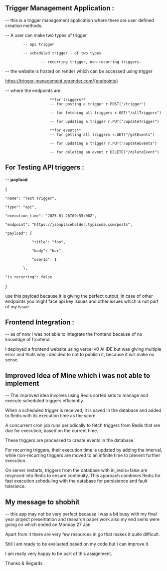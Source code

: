 ## Trigger Management Application :
-- this is a trigger management application where there are user defined creation methods. 

-- A user can make two types of trigger

            -- api trigger
            
            -- scheduled trigger - of two types
            
                    -- recurring trigger, non-recurring triggers.
                    
-- the website is hosted on render which can be accessed using trigger 

https://trigger-management.onrender.com/{endpoints}


-- where the endpoints are

                        **for triggers**
                        -- for posting a trigger r.POST("/trigger")

                        -- for fetching all triggers r.GET("/allTriggers") 

                        -- for updating a trigger r.PUT("/updateTrigger") 

                        **for events**
                        -- for getting all triggers r.GET("/getEvents")

                        -- for updating a trigger r.PUT("/updateEvents")

                        -- for deleting an event r.DELETE("/deleteEvent")


## For Testing API triggers :
-- **payload** 


 {

    "name": "Test Trigger",

    "type": "api",

    "execution_time": "2025-01-26T09:55:00Z",

    "endpoint": "https://jsonplaceholder.typicode.com/posts",

    "payload": {

                "title": "foo",

                "body": "bar",

                "userId": 1

            },

    "is_recurring": false
 }
 
 use this payload because it is giving the perfect output, in case of other endpoints you might face api key issues and other issues which is not part of my issue.


## Frontend Integration :
-- as of now i was not able to integrate the frontend because of no knowldge of frontend. 

I deployed a frontend website using vercel v0 AI IDE but was giving multiple error and thats why i decided to not to publish it, because it will make no sense.


## Improved Idea of Mine which i was not able to implement
-- The improved idea involves using Redis sorted sets to manage and execute scheduled triggers efficiently. 

When a scheduled trigger is received, it is saved in the database and added to Redis with its execution time as the score. 

A concurrent cron job runs periodically to fetch triggers from Redis that are due for execution, based on the current time. 

These triggers are processed to create events in the database. 

For recurring triggers, their execution time is updated by adding the interval, while non-recurring triggers are moved to an infinite time to prevent further execution. 

On server restarts, triggers from the database with in_redis=false are resynced into Redis to ensure continuity. This approach combines Redis for fast execution scheduling with the database for persistence and fault tolerance.

## My message to shobhit
-- this app may not be very perfect because i was a bit busy with my final year project presentation and research paper work also my end sems were going on which ended on Monday 27 Jan. 

Apart from it there are very few resources in go that makes it quite difficult. 

Still i am ready to be evaluated based on my code but i can improve it.

I am really very happy to be part of this assignment.

Thanks & Regards.

